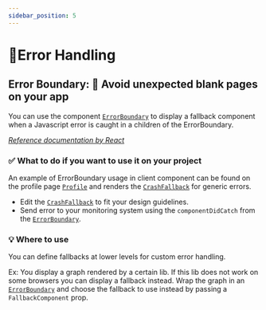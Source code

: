 ```yaml
---
sidebar_position: 5
---
```


# 💃Error Handling

## Error Boundary: 🧚‍ Avoid unexpected blank pages on your app

You can use the component [`ErrorBoundary`](../../../../examples/bifrost-starter/apps/frontend/components/ErrorBoundary/ErrorBoundary.tsx) to display a fallback component when a Javascript error is caught in a children of the ErrorBoundary.

_[Reference documentation by React](https://reactjs.org/docs/error-boundaries.html)_

### ✅ What to do if you want to use it on your project

An example of ErrorBoundary usage in client component can be found on the profile page [`Profile`](../../../../examples/bifrost-starter/apps/frontend/components/pages/Profile/Profile.tsx) and renders the [`CrashFallback`](../../../../examples/bifrost-starter/apps/frontend/components/CrashFallback/CrashFallback.tsx) for generic errors.

- Edit the [`CrashFallback`](../../../../examples/bifrost-starter/apps/frontend/components/CrashFallback/CrashFallback.tsx) to fit your design guidelines.
- Send error to your monitoring system using the `componentDidCatch` from the [`ErrorBoundary`](../../../../examples/bifrost-starter/apps/frontend/components/ErrorBoundary/ErrorBoundary.tsx).

### 💡 Where to use

You can define fallbacks at lower levels for custom error handling.

Ex: You display a graph rendered by a certain lib. If this lib does not work on some browsers you can display a fallback instead. Wrap the graph in an [`ErrorBoundary`](../../../../examples/bifrost-starter/apps/frontend/components/ErrorBoundary/ErrorBoundary.tsx) and choose the fallback to use instead by passing a `FallbackComponent` prop.
